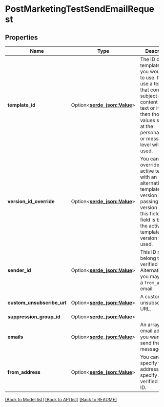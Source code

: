 # PostMarketingTestSendEmailRequest

## Properties

Name | Type | Description | Notes
------------ | ------------- | ------------- | -------------
**template_id** | Option<[**serde_json::Value**](.md)> | The ID of the template that you would like to use. If you use a template that contains a subject and content (either text or HTML), then those values specified at the personalizations or message level will not be used. | 
**version_id_override** | Option<[**serde_json::Value**](.md)> |  You can override the active template with an alternative template version by passing the version ID in this field. If this field is blank, the active template version will be used. | [optional]
**sender_id** | Option<[**serde_json::Value**](.md)> | This ID must belong to a verified sender. Alternatively, you may supply a `from_address` email. | [optional]
**custom_unsubscribe_url** | Option<[**serde_json::Value**](.md)> | A custom unsubscribe URL. | [optional]
**suppression_group_id** | Option<[**serde_json::Value**](.md)> |  | [optional]
**emails** | Option<[**serde_json::Value**](.md)> | An array of email addresses you want to send the test message to. | 
**from_address** | Option<[**serde_json::Value**](.md)> | You can either specify this address or specify a verified sender ID. | [optional]

[[Back to Model list]](../README.md#documentation-for-models) [[Back to API list]](../README.md#documentation-for-api-endpoints) [[Back to README]](../README.md)


